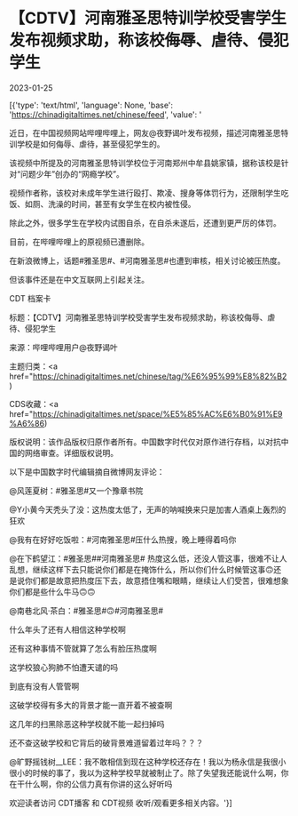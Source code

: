 # 【CDTV】河南雅圣思特训学校受害学生发布视频求助，称该校侮辱、虐待、侵犯学生

2023-01-25

[{'type': 'text/html', 'language': None, 'base': 'https://chinadigitaltimes.net/chinese/feed', 'value': '            

                

                    

                    

                    

                

            

        

近日，在中国视频网站哔哩哔哩上，网友@夜野谒叶发布视频，描述河南雅圣思特训学校是如何侮辱、虐待，甚至侵犯学生的。

该视频中所提及的河南雅圣思特训学校位于河南郑州中牟县姚家镇，据称该校是针对“问题少年”创办的“网瘾学校”。

视频作者称，该校对未成年学生进行殴打、欺凌、搜身等体罚行为，还限制学生吃饭、如厕、洗澡的时间，甚至有女学生在校内被性侵。

除此之外，很多学生在学校内试图自杀，在自杀未遂后，还遭到更严厉的体罚。

目前，在哔哩哔哩上的原视频已遭删除。

在新浪微博上，话题#雅圣思#、#河南雅圣思#也遭到审核，相关讨论被压热度。

但该事件还是在中文互联网上引起关注。

 

CDT 档案卡

标题：【CDTV】河南雅圣思特训学校受害学生发布视频求助，称该校侮辱、虐待、侵犯学生

来源：哔哩哔哩用户@夜野谒叶

主题归类：<a href="https://chinadigitaltimes.net/chinese/tag/%E6%95%99%E8%82%B2)

CDS收藏：<a href="https://chinadigitaltimes.net/space/%E5%85%AC%E6%B0%91%E9%A6%86)

版权说明：该作品版权归原作者所有。中国数字时代仅对原作进行存档，以对抗中国的网络审查。详细版权说明。





以下是中国数字时代编辑摘自微博网友评论：



@风莲夏树：#雅圣思#又一个豫章书院

@Y小黄今天秃头了没：这热度太低了，无声的呐喊换来只是加害人酒桌上轰烈的狂欢

@我有在好好吃饭啦：#河南雅圣思#压什么热搜，晚上睡得着吗你

@在下鹤望江：#雅圣思##河南雅圣思# 热度这么低，还没人管这事，很难不让人乱想，继续这样下去只能说你们都是在掩饰什么，所以你们什么时候管这事🙃还是说你们都是故意把热度压下去，故意捂住嘴和眼睛，继续让人们受苦，很难想象你们都是些什么牛马🙃🙃

@南巷北风·茶白：#雅圣思#🙃#河南雅圣思#

什么年头了还有人相信这种学校啊

还有这种事情不管就算了怎么有脸压热度啊

这学校狼心狗肺不怕遭天谴的吗

到底有没有人管管啊

这破学校得有多大的背景才能一直开着不被查啊

这几年的扫黑除恶这种学校就不能一起扫掉吗

还不查这破学校和它背后的破背景难道留着过年吗？？？

@旷野摇钱树__LEE：我不敢相信到现在这种学校还存在！我以为杨永信是我很小很小的时候的事了，我以为这种学校早就被制止了。除了失望我还能说什么啊，你在干什么啊，你的公信力真有你讲的这么好听吗



欢迎读者访问 CDT播客 和 CDT视频 收听/观看更多相关内容。'}]